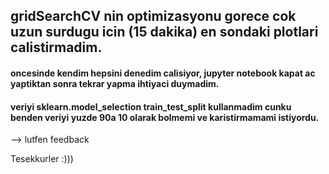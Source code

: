 ## gridSearchCV nin optimizasyonu gorece cok uzun surdugu icin (15 dakika) en sondaki plotlari calistirmadim. 
#### oncesinde kendim hepsini denedim calisiyor, jupyter notebook kapat ac yaptiktan sonra tekrar yapma ihtiyaci duymadim.


#### veriyi sklearn.model_selection train_test_split kullanmadim cunku benden veriyi yuzde 90a 10 olarak bolmemi ve karistirmamami istiyordu.
--> lutfen feedback 

Tesekkurler :)))
